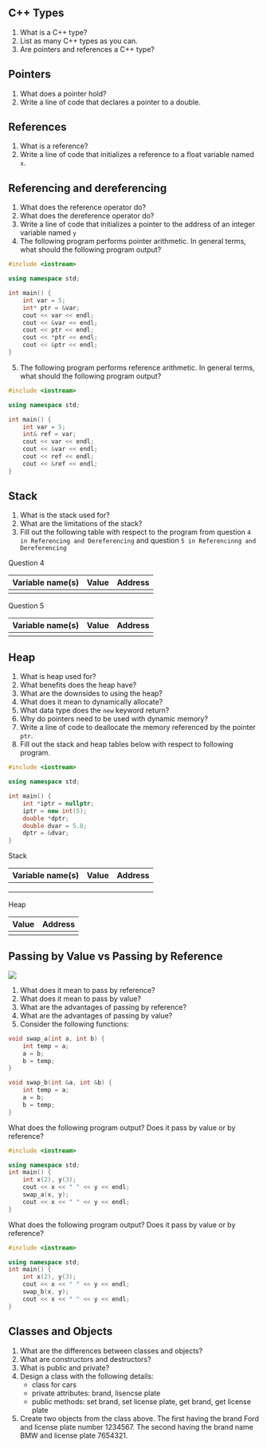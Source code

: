 
## C++ Types
1. What is a C++ type?
2. List as many C++ types as you can.
3. Are pointers and references a C++ type?

## Pointers
1. What does a pointer hold?
2. Write a line of code that declares a pointer to a double.

## References
1. What is a reference?
2. Write a line of code that initializes a reference to a float variable named `x`.

## Referencing and dereferencing
1. What does the reference operator do?
2. What does the dereference operator do?
3. Write a line of code that initializes a pointer to the address of an integer variable named `y`
4. The following program performs pointer arithmetic. In general terms, what should the following program output?
```C++
#include <iostream>

using namespace std;

int main() {
    int var = 5;
    int* ptr = &var;
    cout << var << endl;
    cout << &var << endl;
    cout << ptr << endl;
    cout << *ptr << endl;
    cout << &ptr << endl;
}
```
5. The following program performs reference arithmetic. In general terms, what should the following program output?
```C++
#include <iostream>

using namespace std;

int main() {
    int var = 5;
    int& ref = var;
    cout << var << endl;
    cout << &var << endl;
    cout << ref << endl;
    cout << &ref << endl;
}
```

## Stack
1. What is the stack used for?
2. What are the limitations of the stack?
3. Fill out the following table with respect to the program from question `4 in Referencing and Dereferencing` and question `5 in Referencinng and Dereferencing`

Question 4

| Variable name(s) | Value | Address |
| ------------- | ------------- | ---------- |
| | | |

Question 5

| Variable name(s) | Value | Address |
| ------------- | ------------- | ---------- |
| | | |

## Heap
1. What is heap used for?
2. What benefits does the heap have?
3. What are the downsides to using the heap?
4. What does it mean to dynamically allocate?
5. What data type does the `new` keyword return?
6. Why do pointers need to be used with dynamic memory?
7. Write a line of code to deallocate the memory referenced by the pointer `ptr`.
8. Fill out the stack and heap tables below with respect to following program.
```C++
#include <iostream>

using namespace std;

int main() {
    int *iptr = nullptr;
    iptr = new int(5);
    double *dptr;
    double dvar = 5.8;
    dptr = &dvar;
}

```

Stack

| Variable name(s) | Value | Address |
| ------------- | ------------- | ---------- |
| | | |
| | | |
| | | |

Heap

| Value | Address |
| ------------- | ---------- |
| | |


## Passing by Value vs Passing by Reference

![](https://csuf-acm.github.io/epp-review/img/value-reference.gif)

1. What does it mean to pass by reference?
2. What does it mean to pass by value?
3. What are the advantages of passing by reference?
4. What are the advantages of passing by value?
3. Consider the following functions:

```C++
void swap_a(int a, int b) {
    int temp = a;
    a = b;
    b = temp;
}

void swap_b(int &a, int &b) {
    int temp = a;
    a = b;
    b = temp;
} 
```
What does the following program output? Does it pass by value or by reference?

```C++
#include <iostream>

using namespace std;
int main() {
    int x(2), y(3);
    cout << x << " " << y << endl;
    swap_a(x, y);
    cout << x << " " << y << endl;
}
```

What does the following program output? Does it pass by value or by reference?
```C++
#include <iostream>

using namespace std;
int main() {
    int x(2), y(3);
    cout << x << " " << y << endl;
    swap_b(x, y);
    cout << x << " " << y << endl;
}
```

## Classes and Objects
1. What are the differences between classes and objects?
2. What are constructors and destructors?
3. What is public and private?
4. Design a class with the following details:
    - class for cars
    - private attributes: brand, lisencse plate
    - public methods: set brand, set license plate, get brand, get license plate
5. Create two objects from the class above. The first having the brand Ford and license plate number 1234567. The second having the brand name BMW and license plate 7654321.

